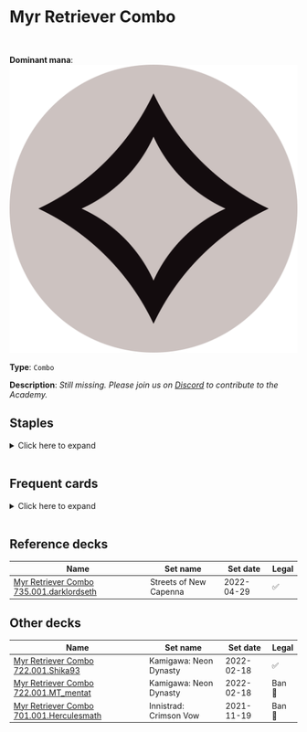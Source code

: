 <!-- This page is automatically generated by Myr: do not update it manually. -->
<!-- Changes directly applied here will be lost. -->
<!-- If you plan to update this page, please update the template at https://github.com/Pauperformance/pauperformance-bot -->
<!-- Templates can be found under pauperformance-bot/resources/templates/ -->
# Myr Retriever Combo
<br/>


**Dominant mana**: <img src="../resources/images/mana/C.png" class="dominant-mana-icon"/>

**Type**: `Combo`

**Description**: _Still missing. Please join us on [Discord](https://discord.gg/fYQbpjjkQ3) to contribute to the Academy._


## **Staples**

<details>
  <summary>Click here to expand</summary>
<a href="https://scryfall.com/card/tsr/263/chromatic-star"><img src="https://cards.scryfall.io/normal/front/c/2/c2e8d492-2c67-410b-b556-c157a14c4cec.jpg" class="archetype-card rounded-image"/></a>
<a href="https://scryfall.com/card/c21/245/ichor-wellspring"><img src="https://cards.scryfall.io/normal/front/1/c/1ccdb407-ac8f-4736-89d3-ab0d086096ea.jpg" class="archetype-card rounded-image"/></a>
<a href="https://scryfall.com/card/2xm/277/myr-retriever"><img src="https://cards.scryfall.io/normal/front/7/f/7f0149d4-0731-474a-a1c3-28c25e486c14.jpg" class="archetype-card rounded-image"/></a>
</details><br/>



## **Frequent cards**

<details>
  <summary>Click here to expand</summary>
<a href="https://scryfall.com/card/cmm/368/ashnods-altar"><img src="https://cards.scryfall.io/normal/front/3/c/3c0f7157-a375-499c-92c7-d47d2e95dbad.jpg" class="archetype-card rounded-image"/></a>
<a href="https://scryfall.com/card/mh1/81/carrion-feeder"><img src="https://cards.scryfall.io/normal/front/0/a/0a19da90-880e-4eca-8cf7-6d7baf090d53.jpg" class="archetype-card rounded-image"/></a>
<a href="https://scryfall.com/card/jmp/462/chromatic-sphere"><img src="https://cards.scryfall.io/normal/front/e/d/edabc8b2-4413-48e4-8d6f-521b19d839a6.jpg" class="archetype-card rounded-image"/></a>
<a href="https://scryfall.com/card/2xm/80/costly-plunder"><img src="https://cards.scryfall.io/normal/front/5/9/598405fd-02d2-4bf8-b241-7a2ae6338913.jpg" class="archetype-card rounded-image"/></a>
<a href="https://scryfall.com/card/otc/131/deadly-dispute"><img src="https://cards.scryfall.io/normal/front/e/d/ed01650e-4eb5-4884-9cc6-947b0e20dd3c.jpg" class="archetype-card rounded-image"/></a>
<a href="https://scryfall.com/card/cmr/117/defiant-salvager"><img src="https://cards.scryfall.io/normal/front/c/f/cfd1c30e-e539-4382-b0fd-724a502a4b7e.jpg" class="archetype-card rounded-image"/></a>
<a href="https://scryfall.com/card/2xm/86/disciple-of-the-vault"><img src="https://cards.scryfall.io/normal/front/4/c/4c539843-4e3f-47a7-92e1-412eaaa2d9c5.jpg" class="archetype-card rounded-image"/></a>
<a href="https://scryfall.com/card/one/92/duress"><img src="https://cards.scryfall.io/normal/front/3/5/3557e601-9b71-4ce9-9047-1a8baa72e574.jpg" class="archetype-card rounded-image"/></a>
<a href="https://scryfall.com/card/nec/92/etherium-sculptor"><img src="https://cards.scryfall.io/normal/front/e/d/ed796f1a-683d-4ac5-af48-ca58a557a74f.jpg" class="archetype-card rounded-image"/></a>
<a href="https://scryfall.com/card/neo/138/experimental-synthesizer"><img src="https://cards.scryfall.io/normal/front/c/4/c47931c9-685d-4b83-8299-bc347224b4e8.jpg" class="archetype-card rounded-image"/></a>
<a href="https://scryfall.com/card/jmp/320/fling"><img src="https://cards.scryfall.io/normal/front/8/f/8f42d773-c742-4465-b6d5-31feaba49146.jpg" class="archetype-card rounded-image"/></a>
<a href="https://scryfall.com/card/kld/81/fortuitous-find"><img src="https://cards.scryfall.io/normal/front/7/7/7706bbb1-c94a-4169-9f12-a54cfcc3a7ad.jpg" class="archetype-card rounded-image"/></a>
<a href="https://scryfall.com/card/cmm/385/foundry-inspector"><img src="https://cards.scryfall.io/normal/front/1/6/16debeb1-fb2b-4172-b6da-726416d4fb38.jpg" class="archetype-card rounded-image"/></a>
<a href="https://scryfall.com/card/mm2/215/frogmite"><img src="https://cards.scryfall.io/normal/front/b/2/b2991802-e313-40de-b167-0ede5efff101.jpg" class="archetype-card rounded-image"/></a>
<a href="https://scryfall.com/card/2xm/125/galvanic-blast"><img src="https://cards.scryfall.io/normal/front/0/c/0cf8cb1e-314a-4894-82df-f9812825f52e.jpg" class="archetype-card rounded-image"/></a>
<a href="https://scryfall.com/card/2xm/95/glaze-fiend"><img src="https://cards.scryfall.io/normal/front/0/7/07f9a946-f961-4e19-a30a-6e1a95683340.jpg" class="archetype-card rounded-image"/></a>
<a href="https://scryfall.com/card/som/160/golem-foundry"><img src="https://cards.scryfall.io/normal/front/3/c/3cef2e6a-e46b-4425-b507-3213cfd1400c.jpg" class="archetype-card rounded-image"/></a>
<a href="https://scryfall.com/card/moc/285/impact-tremors"><img src="https://cards.scryfall.io/normal/front/4/6/46db3811-db1d-4f69-8143-a93f64d0297b.jpg" class="archetype-card rounded-image"/></a>
<a href="https://scryfall.com/card/cmm/242/makeshift-munitions"><img src="https://cards.scryfall.io/normal/front/6/0/60715b6d-b223-431a-85d8-27d7c05469b2.jpg" class="archetype-card rounded-image"/></a>
<a href="https://scryfall.com/card/rvr/50/muddle-the-mixture"><img src="https://cards.scryfall.io/normal/front/e/6/e69d760c-48fb-4e7f-8611-547b0c22928c.jpg" class="archetype-card rounded-image"/></a>
<a href="https://scryfall.com/card/iko/60/of-one-mind"><img src="https://cards.scryfall.io/normal/front/c/9/c95fb136-f21d-4f3a-82b7-bcf490b7e90c.jpg" class="archetype-card rounded-image"/></a>
<a href="https://scryfall.com/card/mma/58/perilous-research"><img src="https://cards.scryfall.io/normal/front/f/4/f425b017-8c4d-457f-919a-f2686d71bcac.jpg" class="archetype-card rounded-image"/></a>
<a href="https://scryfall.com/card/rav/217/perplex"><img src="https://cards.scryfall.io/normal/front/0/d/0db57459-29f0-4ef6-b256-56955036c0ef.jpg" class="archetype-card rounded-image"/></a>
<a href="https://scryfall.com/card/kld/126/reckless-fireweaver"><img src="https://cards.scryfall.io/normal/front/6/3/63ffac51-62c4-4170-85b3-a43d7cfae7d7.jpg" class="archetype-card rounded-image"/></a>
<a href="https://scryfall.com/card/rav/105/shred-memory"><img src="https://cards.scryfall.io/normal/front/e/3/e38192e5-814f-4269-bae8-13867a73e7fa.jpg" class="archetype-card rounded-image"/></a>
<a href="https://scryfall.com/card/2xm/291/springleaf-drum"><img src="https://cards.scryfall.io/normal/front/f/3/f3b3869b-6da1-4b01-a2e7-2018d478b6e5.jpg" class="archetype-card rounded-image"/></a>
<a href="https://scryfall.com/card/som/209/sylvok-lifestaff"><img src="https://cards.scryfall.io/normal/front/a/b/abbc5ae5-8e8b-4106-844f-2d49d2a51ed9.jpg" class="archetype-card rounded-image"/></a>
<a href="https://scryfall.com/card/cmm/264/temur-battle-rage"><img src="https://cards.scryfall.io/normal/front/3/7/375bc646-942e-4bf5-9c71-2c5471828e35.jpg" class="archetype-card rounded-image"/></a>
<a href="https://scryfall.com/card/jmp/488/terrarion"><img src="https://cards.scryfall.io/normal/front/4/8/48eda056-e00f-4e28-ad26-9150a4704d21.jpg" class="archetype-card rounded-image"/></a>
<a href="https://scryfall.com/card/moc/242/thoughtcast"><img src="https://cards.scryfall.io/normal/front/4/6/466a0be8-31b9-4ea0-9a96-b09a76f4ec69.jpg" class="archetype-card rounded-image"/></a>
<a href="https://scryfall.com/card/cmr/348/workshop-assistant"><img src="https://cards.scryfall.io/normal/front/e/9/e9387e8f-0e72-4212-81c8-e64050700c52.jpg" class="archetype-card rounded-image"/></a>
</details><br/>



## **Reference decks**

| Name | Set name | Set date | Legal |
| -----| -------- | -------- | ----- |
| [Myr Retriever Combo 735.001.darklordseth](https://www.mtggoldfish.com/deck/4870882) | Streets of New Capenna | 2022-04-29 | ✅ |




## **Other decks**

| Name | Set name | Set date | Legal |
| -----| -------- | -------- | ----- |
| [Myr Retriever Combo 722.001.Shika93](https://www.mtggoldfish.com/deck/4675388) | Kamigawa: Neon Dynasty | 2022-02-18 | ✅ |
| [Myr Retriever Combo 722.001.MT_mentat](https://www.mtggoldfish.com/deck/4796697) | Kamigawa: Neon Dynasty | 2022-02-18 | Ban 🔨 |
| [Myr Retriever Combo 701.001.Herculesmath](https://www.mtggoldfish.com/deck/4796698) | Innistrad: Crimson Vow | 2021-11-19 | Ban 🔨 |





